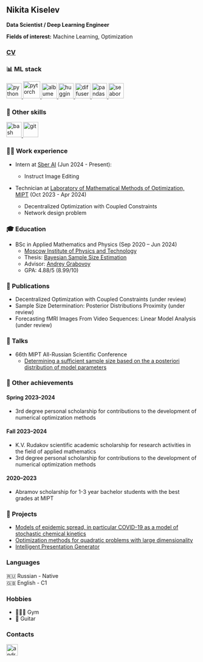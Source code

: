 ## Nikita Kiselev

**Data Scientist / Deep Learning Engineer**

**Fields of interest:** Machine Learning, Optimization

### [CV](https://kisnikser.github.io/files/cv.pdf)

### 📊 ML stack
<p align="left"> 
  <a href="https://www.python.org" target="_blank"> 
    <img src="https://upload.wikimedia.org/wikipedia/commons/thumb/c/c3/Python-logo-notext.svg/1869px-Python-logo-notext.svg.png" alt="python" width="40" height="40"/>
  </a>
  
  <a href="https://pytorch.org" target="_blank"> 
    <img src="https://pytorch.org/assets/images/pytorch-logo.png" alt="pytorch" width="45" height="45"/>
  </a>
  
  <a href="https://networkx.org" target="_blank"> 
    <img src="https://avatars.githubusercontent.com/u/388785?s=280&v=4" alt="albumentations" width="40" height="40"/>
  </a>

  <a href="https://huggingface.co" target="_blank"> 
    <img src="https://uptime-storage.s3.amazonaws.com/logos/d32f5c39b694f3e64d29fc2c9b988cdd.png" alt="huggingface" width="40" height="40"/>
  </a>

  <a href="https://huggingface.co/docs/diffusers/index" target="_blank"> 
    <img src="https://s3.amazonaws.com/pix.iemoji.com/images/emoji/apple/ios-12/256/firecracker.png" alt="diffusers" width="40" height="40"/>
  </a>
  
  <a href="https://pandas.pydata.org" target="_blank"> 
    <img src="https://encrypted-tbn0.gstatic.com/images?q=tbn:ANd9GcT01Ctpf3nRjz7b9l-om2h2llNA0jL4d_MVtXXXHVF5mWIn5nyMXLgzYscFGZdbhf_LN8M&usqp=CAU" alt="pandas" width="40" height="40"/>
  </a>
  
  <a href="https://seaborn.pydata.org" target="_blank"> 
    <img src="https://seaborn.pydata.org/_images/logo-mark-lightbg.svg" alt="seaborn" width="40" height="40"/>
  </a>
  
</p>
  
### 🔧 Other skills
<p>
  <a href="https://ru.wikipedia.org/wiki/Bash" target="_blank"> 
    <img src="https://upload.wikimedia.org/wikipedia/commons/thumb/4/4b/Bash_Logo_Colored.svg/1200px-Bash_Logo_Colored.svg.png" alt="bash" width="40" height="40"/>
  </a>
  
  <a href="https://git-scm.com/doc" target="_blank"> 
    <img src="https://git-scm.com/images/logos/logomark-orange@2x.png" alt="git" width="40" height="40"/>
  </a>
</p>
  
### 👨‍💻 Work experience
* Intern at [Sber AI](https://ai.sber.ru/) (Jun 2024 - Present):
  - Instruct Image Editing
    
* Technician at [Laboratory of Mathematical Methods of Optimization, MIPT](https://labmmo.ru/en) (Oct 2023 - Apr 2024)
  - Decentralized Optimization with Coupled Constraints
  - Network design problem

### 🎓 Education
- BSc in Applied Mathematics and Physics (Sep 2020 – Jun 2024)
  - [Moscow Institute of Physics and Technology](https://mipt.ru)
  - Thesis: [Bayesian Sample Size Estimation](https://github.com/intsystems/Kiselev-BS-Thesis/blob/master/paper/main.pdf)
  - Advisor: [Andrey Grabovoy](https://andriygav.github.io/)
  - GPA: 4.88/5 (8.99/10)

### 📝 Publications
- Decentralized Optimization with Coupled Constraints (under review)
- Sample Size Determination: Posterior Distributions Proximity (under review)
- Forecasting fMRI Images From Video Sequences: Linear Model Analysis (under review)

### 💬 Talks
- 66th MIPT All-Russian Scientific Conference
  - [Determining a sufficient sample size based on the a posteriori distribution of model parameters](https://www.youtube.com/watch?v=WnIRaRl730A&t=1728s)

### 🎉 Other achievements
#### Spring 2023–2024
- 3rd degree personal scholarship for contributions to the development of numerical optimization methods
#### Fall 2023–2024
- K.V. Rudakov scientific academic scholarship for research activities in the field of applied mathematics
- 3rd degree personal scholarship for contributions to the development of numerical optimization methods
#### 2020–2023
- Abramov scholarship for 1-3 year bachelor students with the best grades at MIPT

### 🐶 Projects
- [Models of epidemic spread, in particular COVID-19 as a model of stochastic chemical kinetics](https://github.com/kisnikser/Epidemic-Spread-Models)
- [Optimization methods for quadratic problems with large dimensionality](https://github.com/kisnikser/Optimization-Methods)
- [Intelligent Presentation Generator](https://github.com/kisnikser/Intelligent-Presentation-Generator)

### Languages
🇷🇺 Russian - Native <br>
🇬🇧 English - C1 <br>

### Hobbies
- 🏋🏻‍♂️ Gym
- 🎸 Guitar

### Contacts
<p align="left"> 
  <a href="https://t.me/kisnikser" target="_blank"> 
    <img src="https://upload.wikimedia.org/wikipedia/commons/thumb/8/82/Telegram_logo.svg/1024px-Telegram_logo.svg.png" alt="android" width="30" height="30"/> 
  </a>
